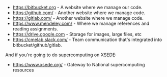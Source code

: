 * <https://bitbucket.org> - A website where we manage our code.
* <https://github.com/> - Another website where we manage code.
* <https://gitlab.com/> - Another website where we manage code.
* <https://www.mendeley.com/> - Where we manage references and reading assignments.
* <https://drive.google.com> - Storage for images, large files, etc
* <https://cmelab.slack.com/> - Team communication that's integrated into bitbucket/github/gitlab.

And if you're going to do supercomputing on XSEDE:

* <https://www.xsede.org/> - Gateway to National supercomputing resources